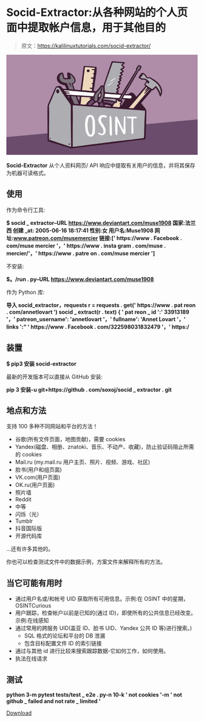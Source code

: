 # Socid-Extractor:从各种网站的个人页面中提取帐户信息，用于其他目的

> 原文：<https://kalilinuxtutorials.com/socid-extractor/>

[![](img//4e15eece91a2b1a8a18454aa03b70a77.png)](https://blogger.googleusercontent.com/img/b/R29vZ2xl/AVvXsEgFGjypu6n9MUqsNi4CGwdr6VWoRH2WOVHgVKDmnqGltiLefqmFzxjtufdvwTJxeAig6KidCHMrkjAHm0MI-RknbEeN3xqcfmaTjiN4_p4RmI126VH485Qc7gcPeru6E74k-vCEDGSRu1-hpKUVbYNd7s0O0uZFRMdaq2feUB1CulSf7pJMhSMexitE/s728/EuYWv3DXcAI_RcM.png)

**Socid-Extractor** 从个人资料网页/ API 响应中提取有关用户的信息，并将其保存为机器可读格式。

## 使用

作为命令行工具:

**$ socid _ extractor–URL https://www.deviantart.com/muse1908
国家:法兰西
创建 _at: 2005-06-16 18:17:41
性别:女
用户名:Muse1908
网址:www.patreon.com/musemercier
链接:[' https://www . Facebook . com/muse mercier '，' https://www . insta gram . com/muse . mercier/'，' https://www . patre on . com/muse mercier ']** 

不安装:

**$。/run . py–URL https://www.deviantart.com/muse1908**

作为 Python 库:

**导入 socid_extractor，requests
r = requests . get(' https://www . pat reon . com/annetlovart ')
socid _ extract(r . text)
{ ' pat reon _ id ':' 33913189 '，' patreon_username': 'annetlovart '，' fullname': 'Annet Lovart '，' links ':" ' https://www . Facebook . com/322598031832479 '，' https:/**

## 装置

**$ pip3 安装 socid-extractor**

最新的开发版本可以直接从 GitHub 安装:

**pip 3 安装-u git+https://github . com/soxoj/socid _ extractor . git**

## 地点和方法

支持 100 多种不同网站和平台的方法！

*   谷歌(所有文件页面，地图贡献)，需要 cookies
*   Yandex(磁盘、相册、znatoki、音乐、不动产、收藏)，防止验证码阻止所需的 cookies
*   Mail.ru (my.mail.ru 用户主页、照片、视频、游戏、社区)
*   脸书(用户和组页面)
*   VK.com(用户页面)
*   OK.ru(用户页面)
*   照片墙
*   Reddit
*   中等
*   闪烁（光）
*   Tumblr
*   抖音国际版
*   开源代码库

…还有许多其他的。

你也可以检查测试文件中的数据示例，方案文件来解释所有的方法。

## 当它可能有用时

*   通过用户名或/和帐号 UID 获取所有可用信息。示例:在 OSINT 中的星期，OSINTCurious
*   用户跟踪，检查帐户以前是已知的(通过 ID)，即使所有的公共信息已经改变。示例:在线感知
*   通过常用的跨服务 UID(盖亚 ID、脸书 UID、Yandex 公共 ID 等)进行搜索。)
    *   SQL 格式的论坛和平台的 DB 泄漏
    *   包含目标配置文件 ID 的索引链接
*   通过与其他 id 进行比较来搜索跟踪数据-它如何工作，如何使用。
*   执法在线请求

## 测试

**python 3-m pytest tests/test _ e2e . py-n 10-k ' not cookies '-m ' not github _ failed and not rate _ limited '**

[Download](https://github.com/soxoj/socid-extractor)